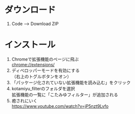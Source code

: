 # ダウンロード
1. Code --> Download ZIP

# インストール
1. Chromeで拡張機能のページに飛ぶ</br>
<a href="chrome://extensions/">chrome://extensions/</a>
2. ディベロッパーモードを有効にする</br>
（右上のトグルボタンをオン）
3. 「パッケージ化されていない拡張機能を読み込む」をクリック
4. kotamiyu_filterのフォルダを選択</br>
   拡張機能の一覧に「こたみゆフィルター」が追加される
5. 癒されにいく</br>
   https://www.youtube.com/watch?v=jP5nzt9Lvfo
